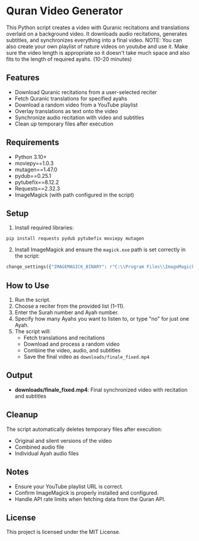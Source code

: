 # Quran Video Generator

This Python script creates a video with Quranic recitations and translations overlaid on a background video. It downloads audio recitations, generates subtitles, and synchronizes everything into a final video.
NOTE: You can also create your own playlist of nature videos on youtube and use it. Make sure the video length is appropriate so it doesn't take much space and also fits to the length of required ayahs. (10-20 minutes)
## Features
- Download Quranic recitations from a user-selected reciter
- Fetch Quranic translations for specified ayahs
- Download a random video from a YouTube playlist
- Overlay translations as text onto the video
- Synchronize audio recitation with video and subtitles
- Clean up temporary files after execution

## Requirements
- Python 3.10+
- moviepy==1.0.3
- mutagen==1.47.0
- pydub==0.25.1
- pytubefix==8.12.2
- Requests==2.32.3
- ImageMagick (with path configured in the script)

## Setup
1. Install required libraries:

```
pip install requests pydub pytubefix moviepy mutagen
```

2. Install ImageMagick and ensure the `magick.exe` path is set correctly in the script:

```python
change_settings({"IMAGEMAGICK_BINARY": r"C:\\Program Files\\ImageMagick-7.1.1-Q16-HDRI\\magick.exe"})
```

## How to Use
1. Run the script.
2. Choose a reciter from the provided list (1–11).
3. Enter the Surah number and Ayah number.
4. Specify how many Ayahs you want to listen to, or type "no" for just one Ayah.
5. The script will:
   - Fetch translations and recitations
   - Download and process a random video
   - Combine the video, audio, and subtitles
   - Save the final video as `downloads/finale_fixed.mp4`

## Output
- **downloads/finale_fixed.mp4**: Final synchronized video with recitation and subtitles

## Cleanup
The script automatically deletes temporary files after execution:
- Original and silent versions of the video
- Combined audio file
- Individual Ayah audio files

## Notes
- Ensure your YouTube playlist URL is correct.
- Confirm ImageMagick is properly installed and configured.
- Handle API rate limits when fetching data from the Quran API.

## License
This project is licensed under the MIT License.

